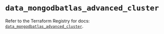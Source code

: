# `data_mongodbatlas_advanced_cluster`

Refer to the Terraform Registry for docs: [`data_mongodbatlas_advanced_cluster`](https://registry.terraform.io/providers/mongodb/mongodbatlas/1.15.1/docs/data-sources/advanced_cluster).

